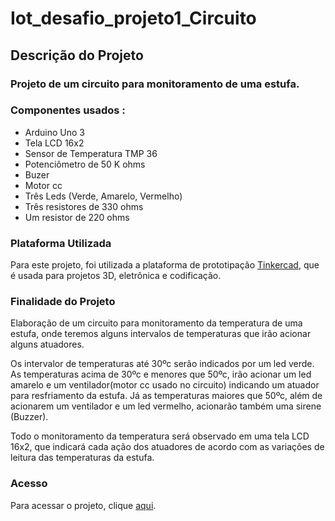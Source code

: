 # Iot_desafio_projeto1_Circuito
## Descrição do Projeto

### Projeto de um circuito para monitoramento de uma estufa.

### Componentes usados :

* Arduino Uno 3
* Tela LCD 16x2
* Sensor de Temperatura TMP 36
* Potenciômetro de 50 K ohms
* Buzer
* Motor cc
* Três Leds (Verde, Amarelo, Vermelho)
* Três resistores de 330 ohms
* Um resistor de 220 ohms

### Plataforma Utilizada

Para este projeto, foi utilizada a plataforma de prototipação [Tinkercad](https://www.tinkercad.com/), que é usada para projetos 3D, eletrônica e codificação.

### Finalidade do Projeto

Elaboração de um circuito para monitoramento da temperatura de uma estufa, onde teremos alguns intervalos de temperaturas que irão acionar alguns atuadores.

Os intervalor de temperaturas até 30ºc serão indicados por um led verde. As temperaturas acima de 30ºc e menores que 50ºc, irão acionar um led amarelo e um ventilador(motor cc usado no circuito) indicando um atuador para resfriamento da estufa. Já as temperaturas maiores que 50ºc, além de acionarem um ventilador e um led vermelho, acionarão também uma sirene (Buzzer).

Todo o monitoramento da temperatura será observado em uma tela LCD 16x2, que indicará cada ação dos atuadores de acordo com as variações de leitura das temperaturas da estufa.

### Acesso

Para acessar o projeto, clique [aqui](https://www.tinkercad.com/things/lpydKm0aDDG?sharecode=WgzNxWF8IQgdZofqUS9JNlHQdHW5CPi5CeQ4F_z9uQ0).

